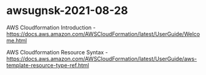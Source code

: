 # awsugnsk-2021-08-28

AWS Cloudformation Introduction - https://docs.aws.amazon.com/AWSCloudFormation/latest/UserGuide/Welcome.html

AWS Cloudformation Resource Syntax - https://docs.aws.amazon.com/AWSCloudFormation/latest/UserGuide/aws-template-resource-type-ref.html
